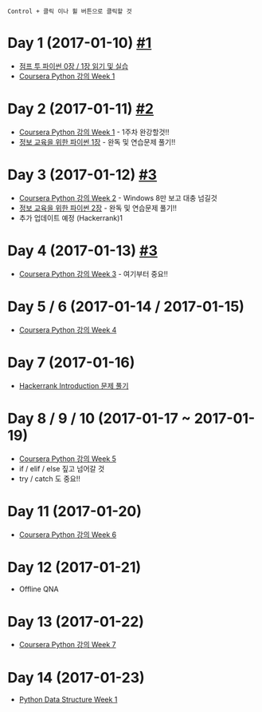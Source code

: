 ```
Control + 클릭 이나 휠 버튼으로 클릭할 것
```

# Day 1 (2017-01-10) [#1](https://github.com/myongjigo/start-to-python/issues/1)

 - [점프 투 파이썬 0장 / 1장 읽기 및 실습](https://wikidocs.net/book/1)
 - [Coursera Python 강의 Week 1](https://www.coursera.org/learn/python/supplement/WlvLt)

# Day 2 (2017-01-11) [#2](https://github.com/myongjigo/start-to-python/issues/2)
 - [Coursera Python 강의 Week 1](https://www.coursera.org/learn/python/supplement/WlvLt) - 1주차 완강할것!!
 - [정보 교육을 위한 파이썬 1장](http://www.pythonlearn.com/translations/KO/book_009_ko.pdf) - 완독 및 연습문제 풀기!!

# Day 3 (2017-01-12) [#3](https://github.com/myongjigo/start-to-python/issues/3)
 - [Coursera Python 강의 Week 2](https://www.coursera.org/learn/python/supplement/oEjgq/important-reading-using-python-in-this-class) - Windows 8만 보고 대충 넘길것
 - [정보 교육을 위한 파이썬 2장](http://www.pythonlearn.com/translations/KO/book_009_ko.pdf) - 완독 및 연습문제 풀기!!
 - 추가 업데이트 예정 (Hackerrank)1
 
# Day 4 (2017-01-13) [#3](https://github.com/myongjigo/start-to-python/issues/4)
 - [Coursera Python 강의 Week 3](https://www.coursera.org/learn/python/lecture/pkjuO/lecture-1-4-writing-paragraphs-of-code) - 여기부터 중요!!

# Day 5 / 6 (2017-01-14 / 2017-01-15)
 - [Coursera Python 강의 Week 4](https://www.coursera.org/learn/python/lecture/vjiO8/lecture-2-1-expressions)

# Day 7 (2017-01-16)
 - [Hackerrank Introduction 문제 풀기](https://www.hackerrank.com/domains/python/py-introduction)

# Day 8 / 9 / 10 (2017-01-17 ~ 2017-01-19)
 - [Coursera Python 강의 Week 5](https://www.coursera.org/learn/python/lecture/qsBPY/lecture-3-1-conditional-statements)
  - if / elif / else 짚고 넘어갈 것
  - try / catch 도 중요!!

# Day 11 (2017-01-20)
 - [Coursera Python 강의 Week 6](https://www.coursera.org/learn/python/home/week/6)

# Day 12 (2017-01-21)
 - Offline QNA
 
# Day 13 (2017-01-22)
 - [Coursera Python 강의 Week 7](https://www.coursera.org/learn/python/home/week/7)

# Day 14 (2017-01-23)
 - [Python Data Structure Week 1](https://www.coursera.org/learn/python-data)
